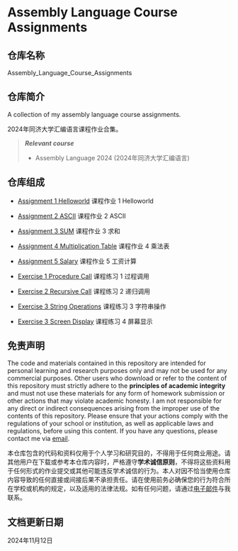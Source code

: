 # Assembly Language Course Assignments

## 仓库名称

Assembly_Language_Course_Assignments

## 仓库简介

A collection of my assembly language course assignments.

2024年同济大学汇编语言课程作业合集。

> ***Relevant course***
> * Assembly Language 2024 (2024年同济大学汇编语言)

## 仓库组成

* [Assignment 1 Helloworld](Assignment_1_Helloworld)
课程作业 1 Helloworld

* [Assignment 2 ASCII](Assignment_2_ASCII)
课程作业 2 ASCII

* [Assignment 3 SUM](Assignment_3_SUM)
课程作业 3 求和

* [Assignment 4 Multiplication Table](Assignment_4_Multiplication_Table)
课程作业 4 乘法表

* [Assignment 5 Salary](Assignment_5_Salary)
课程作业 5 工资计算

* [Exercise 1 Procedure Call](Exercise_1_Procedure_Call)
课程练习 1 过程调用

* [Exercise 2 Recursive Call](Exercise_2_Recursive_Call)
课程练习 2 递归调用

* [Exercise 3 String Operations](Exercise_3_String_Operations)
课程练习 3 字符串操作

* [Exercise 3 Screen Display](Exercise_4_Screen_Display)
课程练习 4 屏幕显示

## 免责声明

The code and materials contained in this repository are intended for personal learning and research purposes only and may not be used for any commercial purposes. Other users who download or refer to the content of this repository must strictly adhere to the **principles of academic integrity** and must not use these materials for any form of homework submission or other actions that may violate academic honesty. I am not responsible for any direct or indirect consequences arising from the improper use of the contents of this repository. Please ensure that your actions comply with the regulations of your school or institution, as well as applicable laws and regulations, before using this content. If you have any questions, please contact me via [email](mailto:minmuslin@outlook.com).

本仓库包含的代码和资料仅用于个人学习和研究目的，不得用于任何商业用途。请其他用户在下载或参考本仓库内容时，严格遵守**学术诚信原则**，不得将这些资料用于任何形式的作业提交或其他可能违反学术诚信的行为。本人对因不恰当使用仓库内容导致的任何直接或间接后果不承担责任。请在使用前务必确保您的行为符合所在学校或机构的规定，以及适用的法律法规。如有任何问题，请通过[电子邮件](mailto:minmuslin@outlook.com)与我联系。

## 文档更新日期

2024年11月12日